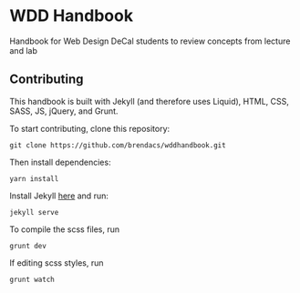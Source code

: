 # WDD Handbook

Handbook for Web Design DeCal students to review concepts from lecture and lab

## Contributing

This handbook is built with Jekyll (and therefore uses Liquid), HTML, CSS, SASS, JS, jQuery, and Grunt.

To start contributing, clone this repository:

```
git clone https://github.com/brendacs/wddhandbook.git
```

Then install dependencies:

```
yarn install
```

Install Jekyll [here](https://jekyllrb.com/) and run:

```
jekyll serve
```

To compile the scss files, run

```
grunt dev
```

If editing scss styles, run

```
grunt watch
```
